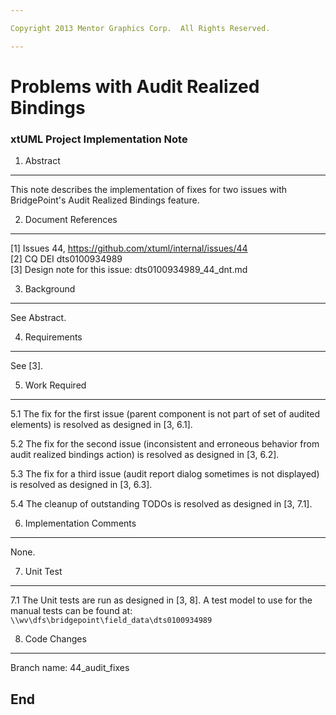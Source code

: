 ```yaml
---

Copyright 2013 Mentor Graphics Corp.  All Rights Reserved.

---
```


# Problems with Audit Realized Bindings
### xtUML Project Implementation Note


1. Abstract
-----------
This note describes the implementation of fixes for two issues with BridgePoint's
Audit Realized Bindings feature.  

2. Document References
----------------------
[1] Issues 44, https://github.com/xtuml/internal/issues/44  
[2] CQ DEI dts0100934989  
[3] Design note for this issue: dts0100934989_44_dnt.md

3. Background
-------------
See Abstract.

4. Requirements
---------------
See [3].

5. Work Required
----------------
5.1  The fix for the first issue (parent component is not part of set of 
  audited elements) is resolved as designed in [3, 6.1].  
  
5.2  The fix for the second issue (inconsistent and erroneous behavior from 
  audit realized bindings action) is resolved as designed in [3, 6.2].  
  
5.3  The fix for a third issue (audit report dialog sometimes is not displayed) 
  is resolved as designed in [3, 6.3].  

5.4  The cleanup of outstanding TODOs is resolved as designed in [3, 7.1].    
  
6. Implementation Comments
--------------------------
None.

7. Unit Test
------------
7.1  The Unit tests are run as designed in [3, 8].  A test model to use for
  the manual tests can be found at: ```\\wv\dfs\bridgepoint\field_data\dts0100934989```  
   
8. Code Changes
---------------
Branch name: 44_audit_fixes


End
---

